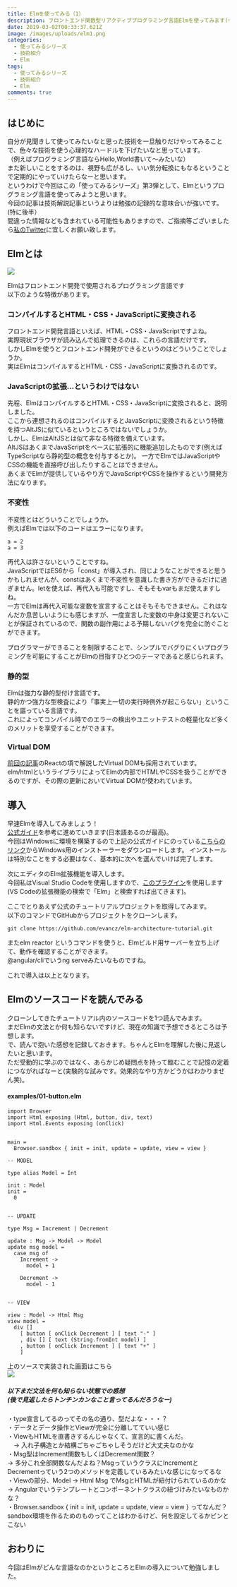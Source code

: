 ```yaml
---
title: Elmを使ってみる（1）
description: フロントエンド関数型リアクティブプログラミング言語Elmを使ってみます(今回は概要～導入まで)
date: 2019-03-02T00:33:37.621Z
image: /images/uploads/elm1.png
categories:
  - 使ってみるシリーズ
  - 技術紹介
  - Elm
tags:
  - 使ってみるシリーズ
  - 技術紹介
  - Elm
comments: true
---
```

## はじめに
自分が見聞きして使ってみたいなと思った技術を一旦触りだけやってみることで、色々な技術を使う心理的なハードルを下げたいなと思っています。<br>
（例えばプログラミング言語ならHello,World書いて～みたいな）<br>
また新しいことをするのは、視野も広がるし、いい気分転換にもなるということで定期的にやっていけたらなーと思います。<br>
というわけで今回はこの「使ってみるシリーズ」第3弾として、Elmというプログラミング言語を使ってみようと思います。<br>
今回の記事は技術解説記事というよりは勉強の記録的な意味合いが強いです。(特に後半）<br>
間違った情報なども含まれている可能性もありますので、ご指摘等ございましたら<a href="http://twitter.com/RinGoku98/">私のTwitter</a>に宜しくお願い致します。
## Elmとは

<img src="/images/uploads/elm.svg" />

Elmはフロントエンド開発で使用されるプログラミング言語です<br>
以下のような特徴があります。<br>

### コンパイルするとHTML・CSS・JavaScriptに変換される

フロントエンド開発言語といえば、HTML・CSS・JavaScriptですよね。<br>
実際現状ブラウザが読み込んで処理できるのは、これらの言語だけです。<br>
しかしElmを使うとフロントエンド開発ができるというのはどういうことでしょうか。<br>
実はElmはコンパイルすると<span class="strong-str">HTML・CSS・JavaScriptに変換される</span>のです。<br>

### JavaScriptの拡張...というわけではない

先程、ElmはコンパイルするとHTML・CSS・JavaScriptに変換されると、説明しました。<br>
ここから連想されるのはコンパイルするとJavaScriptに変換されるという特徴を持つAltJSに似ているというところではないでしょうか。<br>
しかし、ElmはAltJSとは似て非なる特徴を備えています。<br>
AltJSはあくまでJavaScriptをベースに拡張的に機能追加したものです(例えばTypeScriptなら静的型の概念を付与するとか)。
一方でElmでは<span class="strong-str">JavaScriptやCSSの機能を直接呼び出したりすることはできません。</span><br>
あくまでElmが提供しているやり方でJavaScriptやCSSを操作するという開発方法になります。<br>

### 不変性
不変性とはどういうことでしょうか。<br>
例えばElmでは以下のコードはエラーになります。<br>
```
a = 2
a = 3
```
再代入は許さないということですね。<br>
JavaScriptではES6から「const」が導入され、同じようなことができると思うかもしれませんが、constはあくまで不変性を意識した書き方ができるだけに過ぎません。letを使えば、再代入も可能ですし、そもそもvarもまだ使えますしね。<br>
一方でElmは再代入可能な変数を宣言することはそもそもできません。これはなんだか息苦しいようにも感じますが、一度宣言した変数の中身は変更されないことが保証されているので、関数の副作用による予期しないバグを完全に防ぐことができます。<br>

プログラマーができることを制限することで、シンプルでバグりにくいプログラミングを可能にすることがElmの目指すひとつのテーマであると感じられます。<br>

### 静的型
Elmは強力な静的型付け言語です。<br>
静的かつ強力な型検査により「事実上一切の実行時例外が起こらない」ということを謳っている言語です。<br>
これによってコンパイル時でのエラーの検出やユニットテストの軽量化など多くのメリットを享受することができます。

### Virtual DOM
<a href="https://elated-blackwell-51e103.netlify.com/admin/#/collections/post/entries/3%E5%A4%A7%E3%83%95%E3%83%AD%E3%83%B3%E3%83%88%E3%82%A8%E3%83%B3%E3%83%89%E3%83%95%E3%83%AC%E3%83%BC%E3%83%A0%E3%83%AF%E3%83%BC%E3%82%AF%E3%81%AB%E3%81%A4%E3%81%84%E3%81%A6">前回の記事</a>のReactの項で解説したVirtual DOMも採用されています。<br>
elm/htmlというライブラリによってElmの内部でHTMLやCSSを扱うことができるのですが、その際の更新においてVirtual DOMが使われています。

## 導入
早速Elmを導入してみましょう！<br>
<a href="https://guide.elm-lang.jp/">公式ガイド</a>を参考に進めていきます(日本語あるのが最高)。<br>
今回はWindowsに環境を構築するので上記の公式ガイドにのっている<a href="https://github.com/elm/compiler/releases/download/0.19.0/installer-for-windows.exe" target="_blank">こちらのリンク</a>からWindows用のインストーラーをダウンロードします。<nr>
インストールは特別なことをする必要はなく、基本的に次へを選んでいけば完了します。<br>

次にエディタのElm拡張機能を導入します。<br>
今回私はVisual Studio Codeを使用しますので、<a href="https://github.com/Krzysztof-Cieslak/vscode-elm">このプラグイン</a>を使用します(VS Codeの拡張機能の検索で「Elm」と検索すれば出てきます)。

ここでとりあえず公式のチュートリアルプロジェクトを取得してみます。<br>
以下のコマンドでGitHubからプロジェクトをクローンします。<br>

```
git clone https://github.com/evancz/elm-architecture-tutorial.git
```

またelm reactorというコマンドを使うと、Elmビルド用サーバーを立ち上げて、動作を確認することができます。<br>
@angular/cliでいうng serveみたいなものですね。<br>

これで導入は以上となります。<br>

## Elmのソースコードを読んでみる

クローンしてきたチュートリアル内のソースコードを1つ読んでみます。<br>
まだElmの文法とか何も知らないですけど、現在の知識で予想できるところは予想します。<br>
で、読んで抱いた感想を記録しておきます。ちゃんとElmを理解した後に見返したいと思います。<br>
ただ受動的に学ぶのではなく、あらかじめ疑問点を持って臨むことで記憶の定着につながればなーと(実験的な試みです。効果的なやり方かどうかはわかりません笑)。

#### examples/01-button.elm
```
import Browser
import Html exposing (Html, button, div, text)
import Html.Events exposing (onClick)


main =
  Browser.sandbox { init = init, update = update, view = view }

-- MODEL

type alias Model = Int

init : Model
init =
  0


-- UPDATE

type Msg = Increment | Decrement

update : Msg -> Model -> Model
update msg model =
  case msg of
    Increment ->
      model + 1

    Decrement ->
      model - 1


-- VIEW

view : Model -> Html Msg
view model =
  div []
    [ button [ onClick Decrement ] [ text "-" ]
    , div [] [ text (String.fromInt model) ]
    , button [ onClick Increment ] [ text "+" ]
    ]
```

上のソースで実装された画面はこちら<br>
<img src="/images/uploads/elm1.png">

##### 以下まだ文法を何も知らない状態での感想<br>(後で見返したらトンチンカンなこと言ってるんだろうなー)
・type宣言してるのってその名の通り、型だよな・・・？<br>
・データとデータ操作とViewが完全に分離してていい感じ<br>
・ViewもHTMLを直書きするんじゃなくて、宣言的に書くんだ。<br>
　→ 入れ子構造とか結構ごちゃごちゃしそうだけど大丈夫なのかな<br>
・Msg型はIncrement関数もしくはDecrement関数？<br>
  → 多分これ全部関数なんだよね？MsgっていうクラスにIncrementとDecrementっていう2つのメソッドを定義しているみたいな感じになってるな<br>
・Viewの部分、Model -> Html MsgでMsgとHTMLが紐付けられているのかな<br>
  → Angularでいうテンプレートとコンポーネントクラスの紐づけみたいなものかな？<br>
・Browser.sandbox { init = init, update = update, view = view }ってなんだ？sandbox環境を作るためのものってことはわかるけど、何を設定してるかピンとこない<br>

## おわりに
今回はElmがどんな言語なのかというところとElmの導入について勉強しました。<br>
